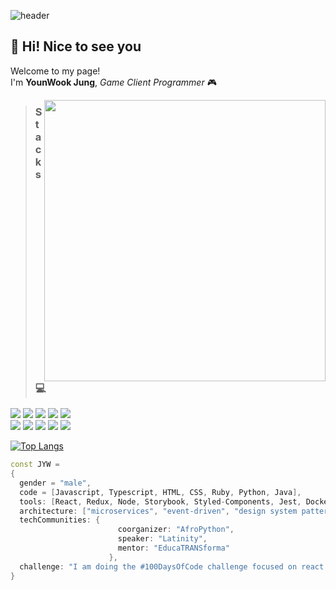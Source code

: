 ![header](https://capsule-render.vercel.app/api?type=soft&text=Hello%20World!&fontAlign=35&fontSize=45&desc=Welcome%20to%20my%20GitHub&descSize=20&descAlign=70&descAlignY=50&theme=onedark)

## 👋 Hi! Nice to see you

Welcome to my page!\
I'm **YounWook Jung**, *Game Client Programmer* 🎮

<img align='right' src= https://github.com/user-attachments/assets/aa774e1f-fc43-46c2-81d7-1b325c4013a9 width="450">

> ### Stacks 💻

<p>
  <img src="https://img.shields.io/badge/C-A8B9CC?style=flat-square&logo=c&logoColor=white"/>
  <img src="https://img.shields.io/badge/C++-00599C?style=flat-square&logo=cplusplus&logoColor=white"/>
  <img src="https://img.shields.io/badge/C Sharp-5BA37F?style=flat-square&logo=csharp&logoColor=white"/>
  <img src="https://img.shields.io/badge/Unity-000000?style=flat-square&logo=Unity&logoColor=white"/>
  <img src="https://img.shields.io/badge/Unreal Engine-0E1128?style=flat-square&logo=unrealengine&logoColor=white"/>
  <br/>
  <img src="https://img.shields.io/badge/VisualStudio-9013FE?style=flat-square&logo=visualstudio&logoColor=white"/> 
  <img src="https://img.shields.io/badge/VisualStudio Code-008C99?style=flat-square&logo=visualstudiocode&logoColor=white"/> 
  <img src="https://img.shields.io/badge/DirectX-41AD48?style=flat-square&logo=&logoColor=white"/> 
  <img src="https://img.shields.io/badge/WinAPI-F93821?style=flat-square&logo=windows&logoColor=white"/> 
  <img src="https://img.shields.io/badge/MFC-1C3664?style=flat-square&logo=&logoColor=white"/>
</p>

[![Top Langs](https://github-readme-stats.vercel.app/api/top-langs/?username=youns119&layout=compact&theme=onedark)](https://github.com/anuraghazra/github-readme-stats)

<div align="left">
  
```cpp
const JYW =
{
  gender = "male",
  code = [Javascript, Typescript, HTML, CSS, Ruby, Python, Java],
  tools: [React, Redux, Node, Storybook, Styled-Components, Jest, Docker],
  architecture: ["microservices", "event-driven", "design system pattern"],
  techCommunities: {
                        coorganizer: "AfroPython",
                        speaker: "Latinity",
                        mentor: "EducaTRANSforma"
                      },
  challenge: "I am doing the #100DaysOfCode challenge focused on react and typescript"
}
```

</div>
